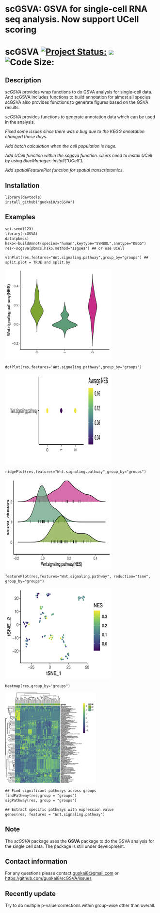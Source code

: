 # scGSVA: GSVA for single-cell RNA seq analysis. Now support UCell scoring 
# scGSVA [![Project Status:](http://www.repostatus.org/badges/latest/active.svg)](http://www.repostatus.org/#active)  [![](https://img.shields.io/badge/devel%20version-0.0.18-green.svg)](https://github.com/guokai8/scGSVA)  ![Code Size:](https://img.shields.io/github/languages/code-size/guokai8/scGSVA)
## Description
_scGSVA_ provides wrap functions to do GSVA analysis for single-cell data. And scGSVA includes functions to build annotation for almost all species. scGSVA also provides functions to generate figures based on the GSVA results.

_scGSVA_ provides functions to generate annotation data which can be used in the analysis.

_Fixed some issues since there was a bug due to the KEGG annotation changed these days._ 

_Add batch calculation when the cell population is huge._ 

_Add UCell function within the scgsva function. Users need to install UCell by using BiocManager::install("UCell")._ 

_Add spatialFeaturePlot function for spatial transcriptomics._
## Installation
```
library(devtools)
install_github("guokai8/scGSVA")
``` 
## Examples
```{r}
set.seed(123)   
library(scGSVA)   
data(pbmcs)
hsko<-buildAnnot(species="human",keytype="SYMBOL",anntype="KEGG")
res<-scgsva(pbmcs,hsko,method="ssgsea") ## or use UCell
```
```{r}
vlnPlot(res,features="Wnt.signaling.pathway",group_by="groups") ## split.plot = TRUE and split.by
```
<img align="center" src = 'vln.jpg'  width=350 height=300>

```{r}
dotPlot(res,features="Wnt.signaling.pathway",group_by="groups")
```
<img align="center" src = 'dot.png'  width=350 height=300>

```{r}
ridgePlot(res,features="Wnt.signaling.pathway",group_by="groups")
```
<img align="center" src = 'ridge.jpg'  width=350 height=300>

```{r}
featurePlot(res,features="Wnt.signaling.pathway", reduction="tsne", group_by="groups")
```
<img align="center" src = 'feature.png'  width=350 height=300>

```{r}
Heatmap(res,group_by="groups")
```
<img align="center" src = 'heat.jpg'  width=300 height=300>

```{r}
## Find significant pathways across groups
findPathway(res,group = "groups")
sigPathway(res, group = "groups")
``` 
```{r}
## Extract specific pathways with expression value
genes(res, features = "Wnt.signaling.pathway")
```
## Note
The _scGSVA_ package uses the __GSVA__ package to do the GSVA analysis for the single cell data.  The package is still under development. 

## Contact information

For any questions please contact guokai8@gmail.com or https://github.com/guokai8/scGSVA/issues

## Recently update

Try to do multiple p-value corrections within group-wise other than overall. 
